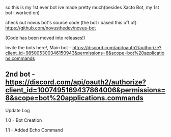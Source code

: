 so this is my 1st ever bot ive made pretty much(besides Xacto Bot, my 1st bot i worked on)

check out novus bot's source code (the bot i based this off of) https://github.com/novusthedev/novus-bot


(Code has been moved into releases!)


Invite the bots here!, Main bot - https://discord.com/api/oauth2/authorize?client_id=985005300346150943&permissions=8&scope=bot%20applications.commands


2nd bot - https://discord.com/api/oauth2/authorize?client_id=1007495169437864006&permissions=8&scope=bot%20applications.commands
--------

Update Log 

1.0 - Bot Creation  

1.1 - Added Echo Command
